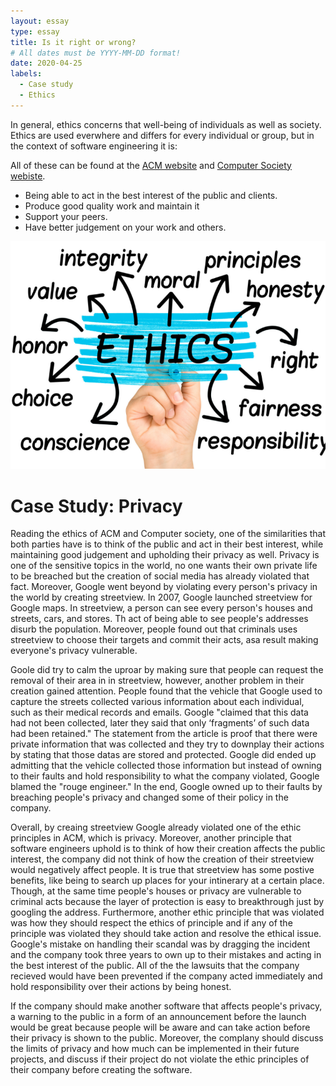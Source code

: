 ```yaml
---
layout: essay
type: essay
title: Is it right or wrong?
# All dates must be YYYY-MM-DD format!
date: 2020-04-25
labels:
  - Case study
  - Ethics
---
```


In general, ethics concerns that well-being of individuals as well as society. Ethics are used everwhere and differs for every individual or group, but in the context of software engineering it is:

All of these can be found at the [ACM website](https://www.acm.org/code-of-ethics) and [Computer Society webiste](https://www.computer.org/education/code-of-ethics).

* Being able to act in the best interest of the public and clients.
* Produce good quality work and maintain it
* Support your peers.
* Have better judgement on your work and others.

<p align="center" >
<img class="ui large image" src="../images/ethics.png">
</p>

# Case Study: Privacy
Reading the ethics of ACM and Computer society, one of the similarities that both parties have is to think of the public and act in their best interest, while maintaining good judgement and upholding their privacy as well. Privacy is one of the sensitive topics in the world, no one wants their own private life to be breached but the creation of social media has already violated that fact. Moreover, Google went beyond by violating every person's privacy in the world by creating streetview. In 2007, Google launched streetview for Google maps. In streetview, a person can see every person's houses and streets, cars, and stores. Th act of being able to see people's addresses disurb the population. Moreover, people found out that criminals uses streetview to choose their targets and commit their acts, asa result making everyone's privacy vulnerable. 

Goole did try to calm the uproar by making sure that people can request the removal of their area in in streetview, however, another problem in their creation gained attention. People found that the vehicle that Google used to capture the streets collected various information about each individual, such as their medical records and emails. Google "claimed that this data had not been collected, later they said that only ‘fragments’ of such data had been retained." The statement from the article is proof that there were private information that was collected and they try to downplay their actions by stating that those datas are stored and protected. Google did ended up admitting that the vehicle collected those information but instead of owning to their faults and hold responsibility to what the company violated, Google blamed the "rouge engineer." In the end, Google owned up to their faults by breaching people's privacy and changed some of their policy in the company.

Overall, by creaing streetview Google already violated one of the ethic principles in ACM, which is privacy. Moreover, another principle that software engineers uphold is to think of how their creation affects the public interest, the company did not think of how the creation of their streetview would negatively affect people. It is true that streetview has some postive benefits, like being to search up places for your intinerary at a certain place. Though, at the same time people's houses or privacy are vulnerable to criminal acts because the layer of protection is easy to breakthrough just by googling the address. Furthermore, another ethic principle that was violated was how they should respect the ethics of principle and if any of the principle was violated they should take action and resolve the ethical issue. Google's mistake on handling their scandal was by dragging the incident and the company took three years to own up to their mistakes and acting in the best interest of the public. All of the the lawsuits that the company recieved would have been prevented if the company acted immediately and hold responsibility over their actions by being honest.

If the company should make another software that affects people's privacy, a warning to the public in a form of an announcement before the launch would be great because people will be aware and can take action before their privacy is shown to the public. Moreover, the complany should discuss the limits of privacy and how much can be implemented in their future projects, and discuss if their project do not violate the ethic principles of their company before creating the software.
